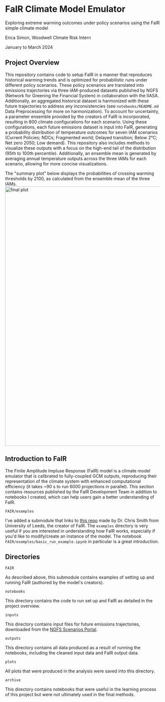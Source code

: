 # FaIR Climate Model Emulator
Exploring extreme warming outcomes under policy scenarios using the FaIR simple climate model

Erica Simon, Woodwell Climate Risk Intern

January to March 2024

## Project Overview
This repository contains code to setup FaIR in a manner that reproduces historical warming trends and is optimized for probabilistic runs under different policy scenarios. These policy scenarios are translated into emissions trajectories via three IAM-produced datasets published by NGFS (Network for Greening the Financial System) in collaboration with the IIASA. Additionally, an aggregated historical dataset is harmonized with these future trajectories to address any inconsistencies (see `notebooks/README.md` Data Preprocessing for more on harmonization). To account for uncertainty, a parameter ensemble provided by the creators of FaIR is incorporated, resulting in 800 climate configurations for each scenario. Using these configurations, each future emissions dataset is input into FaIR, generating a probability distribution of temperature outcomes for seven IAM scenarios (Current Policies; NDCs; Fragmented world; Delayed transition; Below 2℃; Net zero 2050; Low demand). This repository also includes methods to visualize these outputs with a focus on the high-end tail of the distribution (95th to 100th percentile). Additionally, an ensemble mean is generated by averaging annual temperature outputs across the three IAMs for each scenario, allowing for more concise visualizations. 

The "summary plot" below displays the probabilities of crossing warming thresholds by 2100, as calculated from the ensemble mean of the three IAMs.
<img width="841" alt="final plot" src="https://github.com/WoodwellRisk/FaIR/assets/129074733/ec3e5fed-ae13-43e3-9436-b52e2c5ad08c">


## Introduction to FaIR
The Finite Amplitude Impluse Response (FaIR) model is a climate model emulator that is calibrated to fully-coupled GCM outputs, reproducing their representation of the climate system with enhanced computational efficiency (it takes ~90 s to run 6000 projections in parallel). This section contains resources published by the FaIR Development Team in addition to notebooks I created, which can help users gain a better understanding of FaIR.

`FAIR/examples`

I've added a submodule that links to [this repo](https://github.com/OMS-NetZero/FAIR/tree/master) made by Dr. Chris Smith from University of Leeds, the creator of FaIR. The `examples` directory is very useful if you are interested in understanding how FaIR works, especially if you'd like to modify/create an instance of the model. The notebook `FAIR/examples/basic_run_example.ipynb` in particular is a great introduction.

## Directories

`FAIR`

As described above, this submodule contains examples of setting up and running FaIR (authored by the model's creators).

`notebooks`

This directory contains the code to run set up and FaIR as detailed in the project overview. 

`inputs`

This directory contains input files for future emissions trajectories, downloaded from the [NGFS Scenarios Portal](https://www.ngfs.net/ngfs-scenarios-portal/).

`outputs`

This directory contains all data produced as a result of running the notebooks, including the cleaned input data and FaIR output data.

`plots`

All plots that were produced in the analysis were saved into this directory.

`archive`

This directory contains notebooks that were useful in the learning process of this project but were not ultimately used in the final methods.
